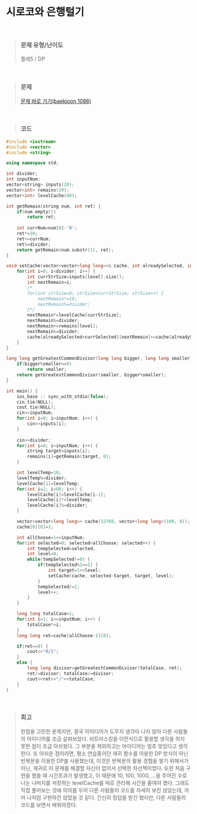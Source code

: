 시로코와 은행털기
====
<br/>

>### 문제 유형/난이도
>플레5 / DP
<br/>

>### 문제
> <a href="https://www.acmicpc.net/problem/1086">문제 바로 가기(baekjoon 1086)</a>
<br/>

>### 코드
```C++
#include <iostream>
#include <vector>
#include <string>

using namespace std;

int divider;
int inputNum;
vector<string> inputs(20);
vector<int> remains(20);
vector<int> levelCache(60);

int getRemain(string num, int ret) {
    if(num.empty())
        return ret;
    
    int currNum=num[0]-'0';
    ret*=10;
    ret+=currNum;
    ret%=divider;
    return getRemain(num.substr(1), ret);
}

void setCache(vector<vector<long long>>& cache, int alreadySelected, int currSelected, int level) {
    for(int i=0; i<divider; i++) {
        int currStrSize=inputs[level].size();
        int nextRemain=i;
        /*
        for(int strSize=0; strSize<currStrSize; strSize++) {
            nextRemain*=10;
            nextRemain%=divider;
        }*/
        nextRemain*=levelCache[currStrSize];
        nextRemain%=divider;
        nextRemain+=remains[level];
        nextRemain%=divider;
        cache[alreadySelected+currSelected][nextRemain]+=cache[alreadySelected][i];
    }
}

long long getGreatestCommonDivisor(long long bigger, long long smaller) {
    if(bigger%smaller==0)
        return smaller;
    return getGreatestCommonDivisor(smaller, bigger%smaller);
}

int main() {
    ios_base :: sync_with_stdio(false);
    cin.tie(NULL);
    cout.tie(NULL);
    cin>>inputNum;
    for(int i=0; i<inputNum; i++) {
        cin>>inputs[i];
    }
    
    cin>>divider;
    for(int i=0; i<inputNum; i++) {
        string target=inputs[i];
        remains[i]=getRemain(target, 0);
    }

    int levelTemp=10;
    levelTemp%=divider;
    levelCache[1]=levelTemp;
    for(int i=2; i<60; i++) {
        levelCache[i]=levelCache[i-1];
        levelCache[i]*=levelTemp;
        levelCache[i]%=divider;
    }

    vector<vector<long long>> cache(32768, vector<long long>(100, 0));
    cache[0][0]=1;

    int allChoose=1<<inputNum;
    for(int selected=0; selected<allChoose; selected++) {
        int tempSelected=selected;
        int level=0;
        while(tempSelected!=0) {
            if(tempSelected%2==1) {
                int target=1<<level;
                setCache(cache, selected-target, target, level);
            }
            tempSelected/=2;
            level++;
        }
    }

    long long totalCase=1;
    for(int i=1; i<=inputNum; i++) {
        totalCase*=i;
    }
    long long ret=cache[allChoose-1][0];

    if(ret==0) {
        cout<<"0/1";
    }
    else {
        long long divisor=getGreatestCommonDivisor(totalCase, ret);
        ret/=divisor; totalCase/=divisor;
        cout<<ret<<"/"<<totalCase;
    }
}
```
<br/>

>### 회고
>한참을 고민한 문제지만, 결국 아이디어가 도무지 생각이 나지 않아 다른 사람들의 아이디어를 조금 살펴보았다. 비트마스킹을 이런식으로 활용할 생각을 하지 못한 점이 조금 아쉬웠다. 그 부분을 제외하고는 아이디어는 얼추 맞았다고 생각한다. 또 아쉬운 점이라면, 평소 연습중이던 재귀 함수를 이용한 DP 방식이 아닌 반복문을 이용한 DP를 사용했는데, 이것은 반복문의 활용 경험을 쌓기 위해서가 아닌, 재귀로 이 문제를 해결할 자신이 없어서 선택한 차선책이었다. 또한 처음 구현을 했을 때 시간초과가 발생했고, 이 때문에 10, 100, 1000, ...을 주어진 수로 나눈 나머지를 저장하는 levelCache를 따로 관리해 시간을 줄여야 했다. 그래도 직접 풀어보는 것에 의의를 두어 다른 사람들의 코드를 자세히 보진 않았는데, 아마 나처럼 구현하진 않았을 것 같다. 간신히 정답을 받긴 했지만, 다른 사람들의 코드를 보면서 배워야겠다.